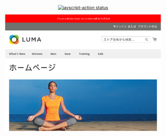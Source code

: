 <p align="center">
  <a href="https://github.com/actions/javascript-action/actions"><img alt="javscript-action status" src="https://github.com/actions/javascript-action/workflows/units-test/badge.svg"></a>
</p>

<img src="https://raw.githubusercontent.com/Taku-Yamashita/screenshot-actions/main/images/current.png"/>
